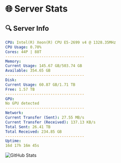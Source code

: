 # 🌐 Server Stats
## 🔍 Server Info
```yaml
CPU: Intel(R) Xeon(R) CPU E5-2699 v4 @ 1328.35MHz
CPU Usage: 0.70%
Cores: 44P | 88T
-----------------------------------
Memory:
Current Usage: 145.67 GB/503.74 GB
Available: 354.65 GB
-----------------------------------
Disk:
Current Usage: 60.87 GB/1.71 TB
Free: 1.57 TB
-----------------------------------
GPU:
No GPU detected
-----------------------------------
Network:
Current Transfer (Sent): 27.55 MB/s
Current Transfer (Received): 137.13 KB/s
Total Sent: 26.41 TB
Total Received: 234.85 GB
-----------------------------------
Uptime:
16d 17h 16m 45s
```
![GitHub Stats](https://img.shields.io/badge/Updated-2025-03-24_14:39:34-blue)